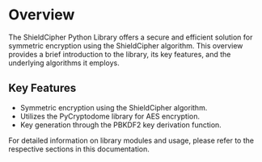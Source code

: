 # Overview

The ShieldCipher Python Library offers a secure and efficient solution for symmetric encryption using the ShieldCipher algorithm. This overview provides a brief introduction to the library, its key features, and the underlying algorithms it employs.

## Key Features

- Symmetric encryption using the ShieldCipher algorithm.
- Utilizes the PyCryptodome library for AES encryption.
- Key generation through the PBKDF2 key derivation function.

For detailed information on library modules and usage, please refer to the respective sections in this documentation.
